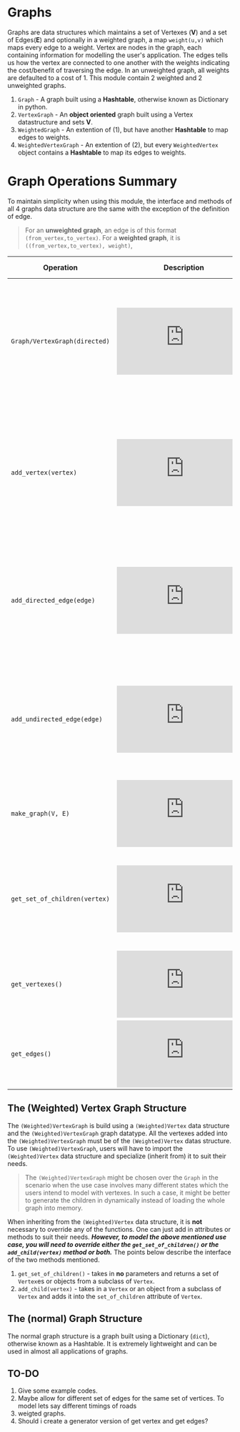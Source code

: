 # Graphs
Graphs are data structures which maintains a set of Vertexes (**V**) and a set of Edges(**E**) and optionally in a weighted graph, a map `weight(u,v)` which maps every edge to a weight. Vertex are nodes in the graph, each containing information for modelling the user's application. The edges tells us how the vertex are connected to one another with the weights indicating the cost/benefit of traversing the edge. In an unweighted graph, all weights are defaulted to a cost of 1. This module contain 2 weighted and 2 unweighted graphs.

1. `Graph` - A graph built using a **Hashtable**, otherwise known as Dictionary in python.
2. `VertexGraph` - An **object oriented** graph built using a Vertex datastructure and sets **V**.
3. `WeightedGraph` - An extention of (1), but have another **Hashtable** to map edges to weights.
4. `WeightedVertexGraph` - An extention of (2), but every `WeightedVertex` object contains a **Hashtable** to map its edges to weights.

# Graph Operations Summary
To maintain simplicity when using this module, the interface and methods of all 4 graphs data structure are the same with the exception of the definition of edge.

> For an **unweighted graph**, an edge is of this format `(from_vertex,to_vertex)`. For a **weighted graph**, it is `((from_vertex,to_vertex), weight)`, 

|Operation|Description|Time Complexity|
|----------------|-------------------------------|-----------------------------|
`Graph/VertexGraph(directed)`|![equation](https://latex.codecogs.com/png.latex?O%281%29)|Constructor for the Graph. `directed` allows you to specify whether the graph is directed or undirected. Default value for `directed` is `True`.
`add_vertex(vertex)`|![equation](https://latex.codecogs.com/png.latex?O%281%29)|Inserts a vertex into the Graph. This is **needed** before edges concerning it can be added in. Throws an error if the vertice is already in the graph.
`add_directed_edge(edge)`|![equation](https://latex.codecogs.com/png.latex?O%281%29)|Inserts the specified edge into the Graph as a **directed** edge. Throws an error if the vertices in the edge is not in the graph.
`add_undirected_edge(edge)`|![equation](https://latex.codecogs.com/png.latex?O%281%29)|Inserts the specified edge into the Graph as a **undirected** edge. Throws an error if the vertices in the edge is not in the graph.
`make_graph(V, E)`|![equation](https://latex.codecogs.com/png.latex?O%28%7CV%7C&plus;%7CE%7C%29)|Constructs the graph with the given sets of Vertexes **V** and Edges **E**.
`get_set_of_children(vertex)`|![equation](https://latex.codecogs.com/png.latex?O%281%29)|Returns the set of children of the specified vertex. Throws an error if the vertex is not in the graph. 
`get_vertexes()`|![equation](https://latex.codecogs.com/gif.latex?O%28%7CV%7C%29)|Returns the set of vertex **V**.
`get_edges()`|![equation](https://latex.codecogs.com/gif.latex?O%28%7CV%7C&plus;%7CE%7C%29)|Returns the set of edges **E**.



## The (Weighted) Vertex Graph Structure
The `(Weighted)VertexGraph` is build using a `(Weighted)Vertex` data structure and the `(Weighted)VertexGraph` graph datatype. All the vertexes added into the `(Weighted)VertexGraph` must be of the `(Weighted)Vertex` datas structure. To use `(Weighted)VertexGraph`, users will have to import the `(Weighted)Vertex` data structure and specialize (inherit from) it to suit their needs.

>The `(Weighted)VertexGraph` might be chosen over the `Graph` in the scenario when the use case involves many different states which the users intend to model with vertexes. In such a case, it might be better to generate the children in dynamically instead of loading the whole graph into memory.

When inheriting from the `(Weighted)Vertex` data structure, it is **not** necessary to override any of the functions. One can just add in attributes or methods to suit their needs. ***However, to model the above mentioned use case, you will need to override either the `get_set_of_children()` or the `add_child(vertex)` method or both.*** The points below describe the interface of the two methods mentioned.

1. `get_set_of_children()` - takes in **no** parameters and returns a set of `Vertex`es or objects from a subclass of `Vertex`.
2. `add_child(vertex)` - takes in a `Vertex` or an object from a subclass of `Vertex` and adds it into the `set_of_children` attribute of `Vertex`.

## The (normal) Graph Structure
The normal graph structure is a graph built using a Dictionary (`dict`), otherwise known as a Hashtable. It is extremely lightweight and can be used in almost all applications of graphs. 

## TO-DO

1. Give some example codes.
2. Maybe allow for different set of edges for the same set of vertices. To model  lets say different timings of roads
3. weigted graphs. 
4. Should i create a generator version of get vertex and get edges?


